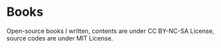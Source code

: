 # Books

Open-source books I written, contents are under CC BY-NC-SA License, source codes are under MIT License.
